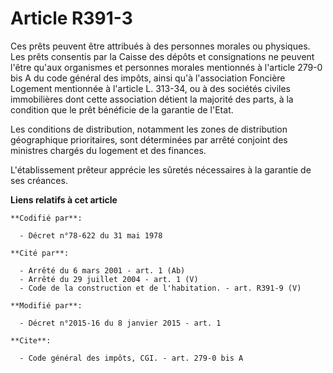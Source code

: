# Article R391-3

Ces prêts peuvent être attribués à des personnes morales ou physiques. Les prêts consentis par la Caisse des dépôts et
consignations ne peuvent l'être qu'aux organismes et personnes morales mentionnés à l'article 279-0 bis A du code général des
impôts, ainsi qu'à l'association Foncière Logement mentionnée à l'article L. 313-34, ou à des sociétés civiles immobilières
dont cette association détient la majorité des parts, à la condition que le prêt bénéficie de la garantie de l'Etat. 

Les conditions de distribution, notamment les zones de distribution géographique prioritaires, sont déterminées par arrêté
conjoint des ministres chargés du logement et des finances.

L'établissement prêteur apprécie les sûretés nécessaires à la garantie de ses créances.

**Liens relatifs à cet article**

	**Codifié par**:

	  - Décret n°78-622 du 31 mai 1978

	**Cité par**:

	  - Arrêté du 6 mars 2001 - art. 1 (Ab)
	  - Arrêté du 29 juillet 2004 - art. 1 (V)
	  - Code de la construction et de l'habitation. - art. R391-9 (V)

	**Modifié par**:

	  - Décret n°2015-16 du 8 janvier 2015 - art. 1

	**Cite**:

	  - Code général des impôts, CGI. - art. 279-0 bis A
